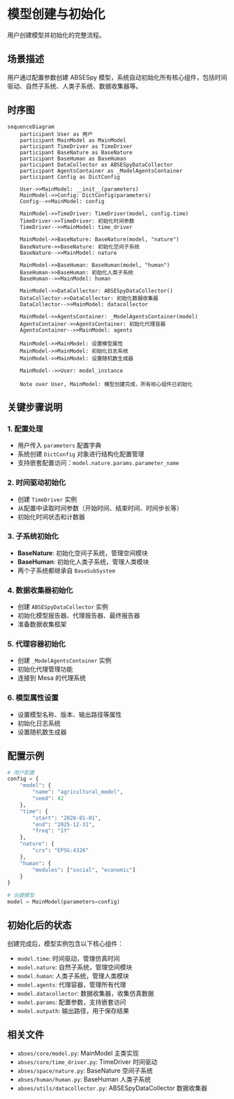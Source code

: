 # 模型创建与初始化

用户创建模型并初始化的完整流程。

## 场景描述

用户通过配置参数创建 ABSESpy 模型，系统自动初始化所有核心组件，包括时间驱动、自然子系统、人类子系统、数据收集器等。

## 时序图

```mermaid
sequenceDiagram
    participant User as 用户
    participant MainModel as MainModel
    participant TimeDriver as TimeDriver
    participant BaseNature as BaseNature
    participant BaseHuman as BaseHuman
    participant DataCollector as ABSESpyDataCollector
    participant AgentsContainer as _ModelAgentsContainer
    participant Config as DictConfig

    User->>MainModel: __init__(parameters)
    MainModel->>Config: DictConfig(parameters)
    Config-->>MainModel: config

    MainModel->>TimeDriver: TimeDriver(model, config.time)
    TimeDriver->>TimeDriver: 初始化时间参数
    TimeDriver-->>MainModel: time_driver

    MainModel->>BaseNature: BaseNature(model, "nature")
    BaseNature->>BaseNature: 初始化空间子系统
    BaseNature-->>MainModel: nature

    MainModel->>BaseHuman: BaseHuman(model, "human")
    BaseHuman->>BaseHuman: 初始化人类子系统
    BaseHuman-->>MainModel: human

    MainModel->>DataCollector: ABSESpyDataCollector()
    DataCollector->>DataCollector: 初始化数据收集器
    DataCollector-->>MainModel: datacollector

    MainModel->>AgentsContainer: _ModelAgentsContainer(model)
    AgentsContainer->>AgentsContainer: 初始化代理容器
    AgentsContainer-->>MainModel: agents

    MainModel->>MainModel: 设置模型属性
    MainModel->>MainModel: 初始化日志系统
    MainModel->>MainModel: 设置随机数生成器

    MainModel-->>User: model_instance

    Note over User, MainModel: 模型创建完成，所有核心组件已初始化
```

## 关键步骤说明

### 1. 配置处理
- 用户传入 `parameters` 配置字典
- 系统创建 `DictConfig` 对象进行结构化配置管理
- 支持嵌套配置访问：`model.nature.params.parameter_name`

### 2. 时间驱动初始化
- 创建 `TimeDriver` 实例
- 从配置中读取时间参数（开始时间、结束时间、时间步长等）
- 初始化时间状态和计数器

### 3. 子系统初始化
- **BaseNature**: 初始化空间子系统，管理空间模块
- **BaseHuman**: 初始化人类子系统，管理人类模块
- 两个子系统都继承自 `BaseSubSystem`

### 4. 数据收集器初始化
- 创建 `ABSESpyDataCollector` 实例
- 初始化模型报告器、代理报告器、最终报告器
- 准备数据收集框架

### 5. 代理容器初始化
- 创建 `_ModelAgentsContainer` 实例
- 初始化代理管理功能
- 连接到 Mesa 的代理系统

### 6. 模型属性设置
- 设置模型名称、版本、输出路径等属性
- 初始化日志系统
- 设置随机数生成器

## 配置示例

```python
# 用户配置
config = {
    "model": {
        "name": "agricultural_model",
        "seed": 42
    },
    "time": {
        "start": "2020-01-01",
        "end": "2025-12-31",
        "freq": "1Y"
    },
    "nature": {
        "crs": "EPSG:4326"
    },
    "human": {
        "modules": ["social", "economic"]
    }
}

# 创建模型
model = MainModel(parameters=config)
```

## 初始化后的状态

创建完成后，模型实例包含以下核心组件：

- `model.time`: 时间驱动，管理仿真时间
- `model.nature`: 自然子系统，管理空间模块
- `model.human`: 人类子系统，管理人类模块
- `model.agents`: 代理容器，管理所有代理
- `model.datacollector`: 数据收集器，收集仿真数据
- `model.params`: 配置参数，支持嵌套访问
- `model.outpath`: 输出路径，用于保存结果

## 相关文件

- `abses/core/model.py`: MainModel 主类实现
- `abses/core/time_driver.py`: TimeDriver 时间驱动
- `abses/space/nature.py`: BaseNature 空间子系统
- `abses/human/human.py`: BaseHuman 人类子系统
- `abses/utils/datacollector.py`: ABSESpyDataCollector 数据收集器
